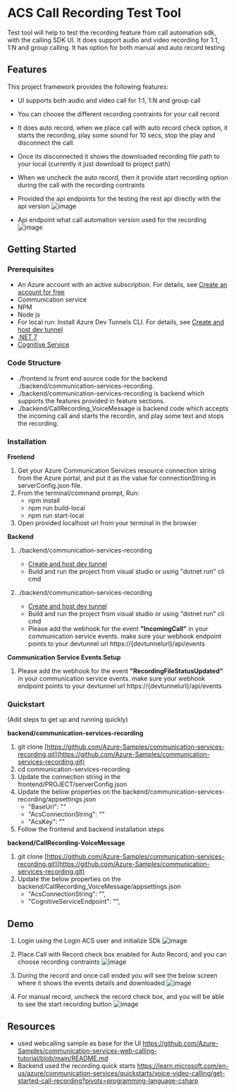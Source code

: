 # ACS Call Recording Test Tool

Test tool will help to test the recording feature from call automation sdk, with the calling SDK UI. It does support audio and video recording for 1:1, 1:N and group calling.
It has option for both manual and auto record testing

## Features

This project framework provides the following features:

* UI supports both audio and video call for 1:1, 1:N and group call
* You can choose the different recording contraints for your call record
* It does auto record, when we place call with auto record check option, it starts the recording, play some sound for 10 secs, stop the play and disconnect the call.
* Once its disconnected it shows the downloaded recording file path to your local (currently it just download to project path)
* When we uncheck the auto record, then it provide start recording option during the call with the recording contraints
* Provided the api endpoints for the testing the rest api directly with the api version
  ![image](https://github.com/Azure-Samples/communication-services-recording/assets/146493756/3cc34b48-b371-48b9-8e88-a187256fc0ef)

* Api endpoint what call automation version used for the recording
  ![image](https://github.com/Azure-Samples/communication-services-recording/assets/146493756/db2a4afc-cea4-4a8e-905b-2ba7da7e4ea2)


## Getting Started

### Prerequisites

* An Azure account with an active subscription. For details, see [Create an account for free](https://aka.ms/Mech-Azureaccount) 
* Communication service
* NPM
* Node js
* For local run: Install Azure Dev Tunnels CLI. For details, see [Create and host dev tunnel](https://learn.microsoft.com/en-us/azure/developer/dev-tunnels/get-started?tabs=windows)
* [.NET 7](https://dotnet.microsoft.com/download)
* [Cognitive Service ](https://learn.microsoft.com/en-us/azure/search/search-create-service-portal)

### Code Structure
* ./frontend is front end source code for the backend ./backend/communication-services-recording.
* ./backend/communication-services-recording is backend which supports the features provided in feature sections.
* ./backend/CallRecording_VoiceMessage is backend code which accepts the incoming call and starts the recordin, and play some text and stops the recording.

### Installation

**Frontend**
1. Get your Azure Communication Services resource connection string from the Azure portal, and put it as the value for connectionString in serverConfig.json file.
2. From the terminal/command prompt, Run:
   * npm install
   * npm run build-local
   * npm run start-local
4. Open provided localhost url from your terminal in the browser

**Backend**

  1. ./backend/communication-services-recording
     
      * [Create and host dev tunnel](https://learn.microsoft.com/en-us/azure/developer/dev-tunnels/get-started?tabs=windows)
      * Build and run the project from visual studio or using "dotnet run" cli cmd
    
  2. ./backend/communication-services-recording

      * [Create and host dev tunnel](https://learn.microsoft.com/en-us/azure/developer/dev-tunnels/get-started?tabs=windows)
      * Build and run the project from visual studio or using "dotnet run" cli cmd
      * Please add the webhook for the event **"IncomingCall"** in your communication service events. make sure your webhook endpoint points to your devtunnel url https://{devtunnelurl}/api/events

**Communication Service Events Setup**
1. Please add the webhook for the event **"RecordingFileStatusUpdated"** in your communication service events. make sure your webhook endpoint points to your devtunnel url https://{devtunnelurl}/api/events
### Quickstart
(Add steps to get up and running quickly)

**backend/communication-services-recording**

1. git clone [https://github.com/Azure-Samples/communication-services-recording.git](https://github.com/Azure-Samples/communication-services-recording.git)
2. cd communication-services-recording
3. Update the connection string in the frontend/PROJECT/serverConfig.json
4. Update the below properties on the backend/communication-services-recording/appsettings.json
    - "BaseUrl": "<your devtunnel url>"
    - "AcsConnectionString": "<your Azure communication service connectionstring>"
    - "AcsKey": "<your Azure communication service connectionstring>"
6. Follow the frontend and backend installation steps
   
**backend/CallRecording-VoiceMessage**

1. git clone [https://github.com/Azure-Samples/communication-services-recording.git](https://github.com/Azure-Samples/communication-services-recording.git)
2. Update the below properties on the backend/CallRecording_VoiceMessage/appsettings.json
   - "AcsConnectionString": "<your Azure communication service connectionstring>",
   - "CognitiveServiceEndpoint": "<your cognitive service endpoint>",  


## Demo

1. Login using the Login ACS user and initialize SDk
   ![image](https://github.com/Azure-Samples/communication-services-recording/assets/146493756/aebaca67-cbcc-4485-910e-bbe9c62d3858)

2. Place Call with Record check box enabled for Auto Record, and you can choose recording contraints
   ![image](https://github.com/Azure-Samples/communication-services-recording/assets/146493756/9e2fc59a-7795-4812-ae22-4c2183df47a0)
3. During the record and once call ended you will see the below screen where it shows the events details and downloaded
   ![image](https://github.com/Azure-Samples/communication-services-recording/assets/146493756/a0e1fcf2-c9b2-45a2-bb73-9ed9549ce42f)

4. For manual record, uncheck the record check box, and you will be able to see the start recording button
   ![image](https://github.com/Azure-Samples/communication-services-recording/assets/146493756/b83fe7b6-2578-4e9c-9217-fd99004a9b24)


## Resources

* used webcalling sample as base for the UI https://github.com/Azure-Samples/communication-services-web-calling-tutorial/blob/main/README.md
* Backend used the recording quick starts https://learn.microsoft.com/en-us/azure/communication-services/quickstarts/voice-video-calling/get-started-call-recording?pivots=programming-language-csharp
